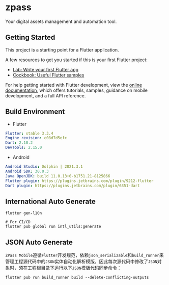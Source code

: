 # zpass

Your digital assets management and automation tool.

## Getting Started

This project is a starting point for a Flutter application.

A few resources to get you started if this is your first Flutter project:

- [Lab: Write your first Flutter app](https://docs.flutter.dev/get-started/codelab)
- [Cookbook: Useful Flutter samples](https://docs.flutter.dev/cookbook)

For help getting started with Flutter development, view the
[online documentation](https://docs.flutter.dev/), which offers tutorials,
samples, guidance on mobile development, and a full API reference.

## Build Environment

- Flutter
```yaml
Flutter: stable 3.3.4
Engine revision: c08d7d5efc
Dart: 2.18.2
DevTools: 2.15.0
```

- Android
```yaml
Android Studio: Dolphin | 2021.3.1
Android SDK: 30.0.3
Java OpenJDK: build 11.0.13+0-b1751.21-8125866
Flutter plugin: https://plugins.jetbrains.com/plugin/9212-flutter
Dart plugin: https://plugins.jetbrains.com/plugin/6351-dart
```

## International Auto Generate
```shell
flutter gen-l10n

# For CI/CD
flutter pub global run intl_utils:generate
```

## JSON Auto Generate

`ZPass Mobile`遵循`Flutter`开发规范，依赖`json_serializable`和`build_runner`来管理工程源代码中的`JSON`实体自动化解析模版，因此每次源代码中修改了`JSON`对象时，须在工程根目录下运行以下`JSON`模版代码同步命令：

```shell
flutter pub run build_runner build --delete-conflicting-outputs
```